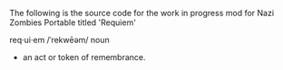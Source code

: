 The following is the source code for the work in progress mod for Nazi Zombies Portable titled 'Requiem'

req·ui·em
/ˈrekwēəm/
noun
   - an act or token of remembrance.
